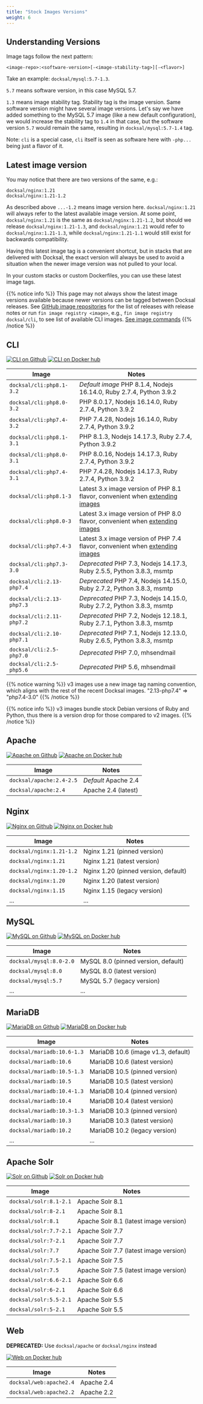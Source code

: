 ```yaml
---
title: "Stock Images Versions"
weight: 6
---
```


## Understanding Versions

Image tags follow the next pattern: 

    <image-repo>:<software-version>[-<image-stability-tag>][-<flavor>]

Take an example: `docksal/mysql:5.7-1.3`. 

`5.7` means software version, in this case MySQL 5.7. 

`1.3` means image stability tag. Stability tag is the image version. 
Same software version might have several image versions. 
Let's say we have added something to the MySQL 5.7 image (like a new default configuration), 
we would increase the stability tag to `1.4` in that case, but the software version `5.7` would remain the same,
resulting in `docksal/mysql:5.7-1.4` tag.

Note: `cli` is a special case, `cli` itself is seen as software here with `-php...` being just a flavor of it. 

## Latest image version

You may notice that there are two versions of the same, e.g.:

```
docksal/nginx:1.21
docksal/nginx:1.21-1.2
```

As described above `...-1.2` means image version here. `docksal/nginx:1.21` will always refer to the latest 
available image version. At some point, `docksal/nginx:1.21` is the same as `docksal/nginx:1.21-1.2`, but should
we release `docksal/nginx:1.21-1.3`, and `docksal/nginx:1.21` would refer to `docksal/nginx:1.21-1.3`, while
`docksal/nginx:1.21-1.1` would still exist for backwards compatibility. 

Having this latest image tag is a convenient shortcut, but in stacks that are delivered with Docksal, 
the exact version will always be used to avoid a situation when the newer image version was not pulled to your local.

In your custom stacks or custom Dockerfiles, you can use these latest image tags.

{{% notice info %}}
This page may not always show the latest image versions available because newer versions can be tagged between Docksal
releases. See [GitHub image repositories](https://github.com/docksal?q=service) for the list of releases with release notes or run `fin image registry <image>`, 
e.g., `fin image registry docksal/cli`, to see list of available CLI images. [See image commands](/fin/fin-help/#image)
{{% /notice %}}

## CLI

[![CLI on Github](https://img.shields.io/badge/Release%20notes-black.svg?logo=github&style=flat-square&classes=inline)](https://github.com/docksal/service-cli/releases)
[![CLI on Docker hub](https://img.shields.io/badge/View%20on%20Docker%20Hub-gray.svg?logo=docker&style=flat-square&classes=inline)](https://hub.docker.com/r/docksal/cli/tags)

| Image| Notes |
|------|-------|
| `docksal/cli:php8.1-3.2` | *Default image* PHP 8.1.4, Nodejs 16.14.0, Ruby 2.7.4, Python 3.9.2 |
| `docksal/cli:php8.0-3.2` | PHP 8.0.17, Nodejs 16.14.0, Ruby 2.7.4, Python 3.9.2 |
| `docksal/cli:php7.4-3.2` | PHP 7.4.28, Nodejs 16.14.0, Ruby 2.7.4, Python 3.9.2 |
| `docksal/cli:php8.1-3.1` | PHP 8.1.3, Nodejs 14.17.3, Ruby 2.7.4, Python 3.9.2 |
| `docksal/cli:php8.0-3.1` | PHP 8.0.16, Nodejs 14.17.3, Ruby 2.7.4, Python 3.9.2 |
| `docksal/cli:php7.4-3.1` | PHP 7.4.28, Nodejs 14.17.3, Ruby 2.7.4, Python 3.9.2 |
| `docksal/cli:php8.1-3`    | Latest 3.x image version of PHP 8.1 flavor, convenient when [extending images](/stack/extend-images)
| `docksal/cli:php8.0-3`    | Latest 3.x image version of PHP 8.0 flavor, convenient when [extending images](/stack/extend-images)
| `docksal/cli:php7.4-3`    | Latest 3.x image version of PHP 7.4 flavor, convenient when [extending images](/stack/extend-images)
| `docksal/cli:php7.3-3.0` | *Deprecated* PHP 7.3, Nodejs 14.17.3, Ruby 2.5.5, Python 3.8.3, msmtp |
| `docksal/cli:2.13-php7.4` | *Deprecated* PHP 7.4, Nodejs 14.15.0, Ruby 2.7.2, Python 3.8.3, msmtp |
| `docksal/cli:2.13-php7.3` | *Deprecated* PHP 7.3, Nodejs 14.15.0, Ruby 2.7.2, Python 3.8.3, msmtp |
| `docksal/cli:2.11-php7.2` | *Deprecated* PHP 7.2, Nodejs 12.18.1, Ruby 2.7.1, Python 3.8.3, msmtp |
| `docksal/cli:2.10-php7.1` | *Deprecated* PHP 7.1, Nodejs 12.13.0, Ruby 2.6.5, Python 3.8.3, msmtp |
| `docksal/cli:2.5-php7.0`  | *Deprecated* PHP 7.0, mhsendmail |
| `docksal/cli:2.5-php5.6`  | *Deprecated* PHP 5.6, mhsendmail |

{{% notice warning %}}
v3 images use a new image tag naming convention, which aligns with the rest of the recent Docksal images. 
"2.13-php7.4" => "php7.4-3.0"
{{% /notice %}}

{{% notice info %}}
v3 images bundle stock Debian versions of Ruby and Python, thus there is a version drop for those compared to v2 images.
{{% /notice %}}

## Apache

[![Apache on Github](https://img.shields.io/badge/Release%20notes-black.svg?logo=github&style=flat-square&classes=inline)](https://github.com/docksal/service-apache/releases)
[![Apache on Docker hub](https://img.shields.io/badge/View%20on%20Docker%20Hub-gray.svg?logo=docker&style=flat-square&classes=inline)](https://hub.docker.com/r/docksal/apache/tags)

| Image| Notes |
|------|-------|
| `docksal/apache:2.4-2.5` | *Default* Apache 2.4 |
| `docksal/apache:2.4`     | Apache 2.4 (latest) |

## Nginx 

[![Nginx on Github](https://img.shields.io/badge/Release%20notes-black.svg?logo=github&style=flat-square&classes=inline)](https://github.com/docksal/service-nginx/releases)
[![Nginx on Docker hub](https://img.shields.io/badge/View%20on%20Docker%20Hub-gray.svg?logo=docker&style=flat-square&classes=inline)](https://hub.docker.com/r/docksal/nginx/tags)

| Image| Notes |
|------|-------|
| `docksal/nginx:1.21-1.2` | Nginx 1.21 (pinned version) |
| `docksal/nginx:1.21`     | Nginx 1.21 (latest version) |
| `docksal/nginx:1.20-1.2` | Nginx 1.20 (pinned version, default) |
| `docksal/nginx:1.20`     | Nginx 1.20 (latest version) |
| `docksal/nginx:1.15`     | Nginx 1.15 (legacy version) |
| ...                      | ... |

## MySQL 

[![MySQL on Github](https://img.shields.io/badge/Release%20notes-black.svg?logo=github&style=flat-square&classes=inline)](https://github.com/docksal/service-mysql/releases)
[![MySQL on Docker hub](https://img.shields.io/badge/View%20on%20Docker%20Hub-gray.svg?logo=docker&style=flat-square&classes=inline)](https://hub.docker.com/r/docksal/mysql/tags)

| Image| Notes |
|------|-------|
| `docksal/mysql:8.0-2.0`  | MySQL 8.0 (pinned version, default) |
| `docksal/mysql:8.0`      | MySQL 8.0 (latest version) |
| `docksal/mysql:5.7`      | MySQL 5.7 (legacy version) |
| ...                      | ... |

## MariaDB

[![MariaDB on Github](https://img.shields.io/badge/Release%20notes-black.svg?logo=github&style=flat-square&classes=inline)](https://github.com/docksal/service-mariadb/releases)
[![MariaDB on Docker hub](https://img.shields.io/badge/View%20on%20Docker%20Hub-gray.svg?logo=docker&style=flat-square&classes=inline)](https://hub.docker.com/r/docksal/mariadb/tags)

| Image| Notes |
|------|-------|
| `docksal/mariadb:10.6-1.3`     | MariaDB 10.6 (image v1.3, default) |
| `docksal/mariadb:10.6`         | MariaDB 10.6 (latest version) |
| `docksal/mariadb:10.5-1.3`     | MariaDB 10.5 (pinned version) |
| `docksal/mariadb:10.5`         | MariaDB 10.5 (latest version) |
| `docksal/mariadb:10.4-1.3`     | MariaDB 10.4 (pinned version) |
| `docksal/mariadb:10.4`         | MariaDB 10.4 (latest version) |
| `docksal/mariadb:10.3-1.3`     | MariaDB 10.3 (pinned version) |
| `docksal/mariadb:10.3`         | MariaDB 10.3 (latest version) |
| `docksal/mariadb:10.2`         | MariaDB 10.2 (legacy version) |
| ...                            | ... |

## Apache Solr

[![Solr on Github](https://img.shields.io/badge/Release%20notes-black.svg?logo=github&style=flat-square&classes=inline)](https://github.com/docksal/service-solr/releases)
[![Solr on Docker hub](https://img.shields.io/badge/View%20on%20Docker%20Hub-gray.svg?logo=docker&style=flat-square&classes=inline)](https://hub.docker.com/r/docksal/solr/tags)

| Image| Notes |
|------|-------|
| `docksal/solr:8.1-2.1`      | Apache Solr 8.1 |
| `docksal/solr:8-2.1`        | Apache Solr 8.1 |
| `docksal/solr:8.1`          | Apache Solr 8.1 (latest image version) |
| `docksal/solr:7.7-2.1`      | Apache Solr 7.7 |
| `docksal/solr:7-2.1`        | Apache Solr 7.7 |
| `docksal/solr:7.7`          | Apache Solr 7.7 (latest image version) |
| `docksal/solr:7.5-2.1`      | Apache Solr 7.5 |
| `docksal/solr:7.5`          | Apache Solr 7.5 (latest image version) |
| `docksal/solr:6.6-2.1`      | Apache Solr 6.6 |
| `docksal/solr:6-2.1`        | Apache Solr 6.6 |
| `docksal/solr:5.5-2.1`      | Apache Solr 5.5 |
| `docksal/solr:5-2.1`        | Apache Solr 5.5 |


## Web 

**DEPRECATED:** Use `docksal/apache` or `docksal/nginx` instead

[![Web on Docker hub](https://img.shields.io/badge/View%20on%20Docker%20Hub-gray.svg?logo=docker&style=flat-square&classes=inline)](https://hub.docker.com/r/docksal/web/tags)

| Image| Notes |
|------|-------|
| `docksal/web:apache2.4`     | Apache 2.4 |
| `docksal/web:apache2.2`     | Apache 2.2 |
